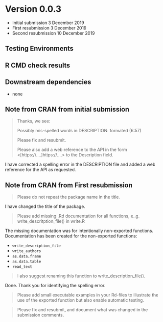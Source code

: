 # Version 0.0.3
- Initial submission 3 December 2019
- First resubmission 3 December 2019
- Second resubmission 10 December 2019

## Testing Environments

## R CMD check results

## Downstream dependencies
- none

## Note from CRAN from initial submission
>Thanks, we see:
>
>   Possibly mis-spelled words in DESCRIPTION:
>     formated (6:57)
>
>Please fix and resubmit.
>
>Please also add a web reference to the API in the form <[https://....]https://....> to
>the Description field.

I have corrected a spelling error in the DESCRIPTION file and added a web
reference for the API as requested.

## Note from CRAN from First resubmission

> Please do not repeat the package name in the title.

I have changed the title of the package.


>Please add missing .Rd documentation for all functions, e..g.
>write_descritption_file() in write.R

The missing documentation was for intentionally non-exported functions.
Documentation has been created for the non-exported functions:

* `write_description_file`
* `write_authors`
* `as.data.frame`
* `as.data.table`
* `read_text`

>I also suggest renaming this function to write_description_file().

Done.  Thank you for identifying the spelling error.

>Please add small executable examples in your Rd-files to illustrate the
>use of the exported function but also enable automatic testing.

>Please fix and resubmit, and document what was changed in the submission
>comments.


